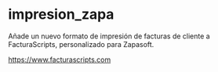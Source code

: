 # impresion_zapa
Añade un nuevo formato de impresión de facturas de cliente a FacturaScripts, personalizado para Zapasoft.

https://www.facturascripts.com